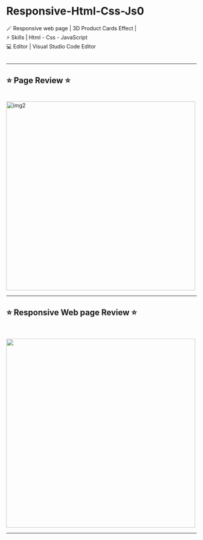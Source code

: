 # Responsive-Html-Css-Js0 <br>
🪄 Responsive web page | 3D Product Cards Effect | <br>
⚡️ Skills | Html - Css - JavaScript  <br>
💻 Editor | Visual Studio Code Editor  <br> <br><hr>

<h2>  ⭐️ Page Review ⭐️ </h2><br>
<img width="500" alt="img2" src="https://github.com/JomanahMohammed/Responsive-Html-Css-Js0/assets/113805329/ac6a8df2-24c3-42eb-be05-ce7acefea8f8"><hr>


<h2>  ⭐️ Responsive Web page Review ⭐️ </h2><br>

<img width="500" src="https://github.com/JomanahMohammed/Responsive-Html-Css-Js0/assets/113805329/91b9b192-32a1-44ba-94d8-842d5602dd0e"><hr>
